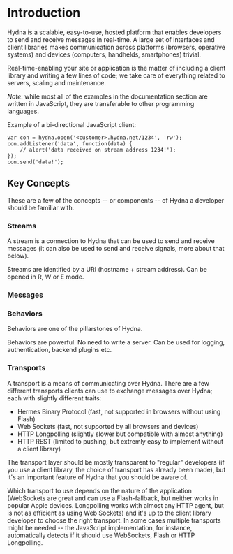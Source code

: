 # Introduction

Hydna is a scalable, easy-to-use, hosted platform that enables developers to
send and receive messages in real-time. A large set of interfaces and client
libraries makes communication across platforms (browsers, operative systems)
and devices (computers, handhelds, smartphones) trivial.

Real-time-enabling your site or application is the matter of including a
client library and writing a few lines of code; we take care of everything
related to servers, scaling and maintenance.

*Note*: while most all of the examples in the documentation section are
written in JavaScript, they are transferable to other programming languages.

Example of a bi-directional JavaScript client:

    var con = hydna.open('<customer>.hydna.net/1234', 'rw');
    con.addListener('data', function(data) {
        // alert('data received on stream address 1234!');
    });
    con.send('data!');

## Key Concepts

These are a few of the concepts -- or components -- of Hydna a developer
should be familiar with.

### Streams

A stream is a connection to Hydna that can be used to send and receive
messages (it can also be used to send and receive signals, more about that
below).

Streams are identified by a URI (hostname + stream address). Can be opened in
R, W or E mode.

### Messages

### Behaviors

Behaviors are one of the pillarstones of Hydna. 

Behaviors are powerful. No need to write a server. Can be used for logging,
authentication, backend plugins etc.

### Transports

A transport is a means of communicating over Hydna. There are a few different
transports clients can use to exchange messages over Hydna; each with
slightly different traits:

- Hermes Binary Protocol (fast, not supported in browsers without using Flash)
- Web Sockets (fast, not supported by all browsers and devices)
- HTTP Longpolling (slightly slower but compatible with almost anything)
- HTTP REST (limited to pushing, but extremly easy to implement without a
  client library)

The transport layer should be mostly transparent to "regular" developers (if
you use a client library, the choice of transport has already been made), but
it's an important feature of Hydna that you should be aware of.

Which transport to use depends on the nature of the application (WebSockets
are great and can use a Flash-fallback, but neither works in popular Apple
devices. Longpolling works with almost any HTTP agent, but is not as efficient
as using Web Sockets) and it's up to the client library developer to choose
the right transport. In some cases multiple transports might be needed -- the
JavaScript implementation, for instance, automatically detects if it should
use WebSockets, Flash or HTTP Longpolling.
